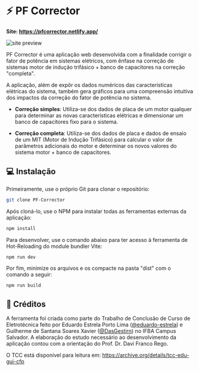 # :zap: PF Corrector

**Site: https://pfcorrector.netlify.app/**

![site preview](https://i.imgur.com/uyMGYOa.pngf)

PF Corrector é uma aplicação web desenvolvida com a finalidade corrigir o fator de potência em sistemas elétricos, com ênfase na correção de sistemas motor de indução trifásico + banco de capacitores na correção "completa".

A aplicação, além de expôr os dados numéricos das características elétricas do sistema, também gera gráficos para uma compreensão intuitiva dos impactos da correção do fator de potência no sistema.

- **Correção simples**: Utiliza-se dos dados de placa de um motor qualquer para determinar as novas características elétricas e dimensionar um banco de capacitores fixo para o sistema.

- **Correção completa**: Utiliza-se dos dados de placa e dados de ensaio de um MIT (Motor de Indução Trifásico) para calcular o valor de parâmetros adicionais do motor e determinar os novos valores do sistema motor + banco de capacitores.

## :computer: Instalação

Primeiramente, use o próprio Git para clonar o repositório:

```bash
git clone PF-Corrector
```

Após cloná-lo, use o NPM para instalar todas as ferramentas externas da aplicação:

```bash
npm install
```

Para desenvolver, use o comando abaixo para ter acesso à ferramenta de Hot-Reloading do module bundler Vite:

```bash
npm run dev
```

Por fim, minimize os arquivos e os compacte na pasta "dist" com o comando a seguir:

```bash
npm run build
```

## :pencil: Créditos

A ferramenta foi criada como parte do Trabalho de Conclusão de Curso de Eletrotécnica feito por Eduardo Estrela Porto Lima ([@eduardo-estrela](https://github.com/eduardo-estrela)) e Guilherme de Santana Soares Xavier ([@DasGestirn](https://github.com/DasGestirn)) no IFBA Campus Salvador. A elaboração do estudo necessário ao desenvolvimento da aplicação contou com a orientação do Prof. Dr. Davi Franco Rego.

O TCC está disponível para leitura em: https://archive.org/details/tcc-edu-gui-cfp
